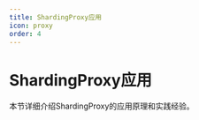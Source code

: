 ```yaml
---
title: ShardingProxy应用
icon: proxy
order: 4
---
```


# ShardingProxy应用

本节详细介绍ShardingProxy的应用原理和实践经验。
